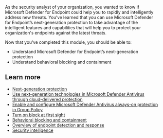 As the security analyst of your organization, you wanted to know if Microsoft Defender for Endpoint could help you to rapidly and intelligently address new threats. You've learned that you can use Microsoft Defender for Endpoint’s next-generation protection to take advantage of the intelligent features and capabilities that will help you to protect your organization's endpoints against the latest threats.

Now that you've completed this module, you should be able to:

- Understand  Microsoft Defender for Endpoint’s next-generation protection
- Understand behavioral blocking and containment

## Learn more

- [Next-generation protection](/microsoft-365/security/defender-endpoint/microsoft-defender-antivirus-in-windows-10)
- [Use next-generation technologies in Microsoft Defender Antivirus through cloud-delivered protection](/microsoft-365/security/defender-endpoint/cloud-protection-microsoft-defender-antivirus)
- [Enable and configure Microsoft Defender Antivirus always-on protection in Group Policy](/microsoft-365/security/defender-endpoint/configure-real-time-protection-microsoft-defender-antivirus)
- [Turn on block at first sight](/microsoft-365/security/defender-endpoint/configure-block-at-first-sight-microsoft-defender-antivirus)
- [Behavioral blocking and containment](/microsoft-365/security/defender-endpoint/behavioral-blocking-containment)
- [Overview of endpoint detection and response](/microsoft-365/security/defender-endpoint/overview-endpoint-detection-response)
- [Security intelligence](/windows/security/threat-protection/intelligence/)